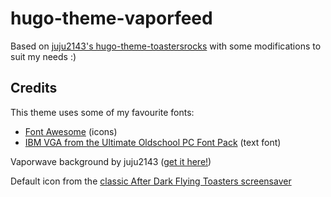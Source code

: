# hugo-theme-vaporfeed

Based on [juju2143's hugo-theme-toastersrocks](https://github.com/juju2143/hugo-theme-toastersrocks) with some modifications to suit my needs :)

## Credits

This theme uses some of my favourite fonts:

- [Font Awesome](https://fontawesome.com) (icons)
- [IBM VGA from the Ultimate Oldschool PC Font Pack](https://int10h.org/oldschool-pc-fonts/) (text font)

Vaporwave background by juju2143 ([get it here!](https://www.deviantart.com/juju2143/art/juju2143-ca-v11-857180659))

Default icon from the [classic After Dark Flying Toasters screensaver](https://en.wikipedia.org/wiki/After_Dark_(software))
